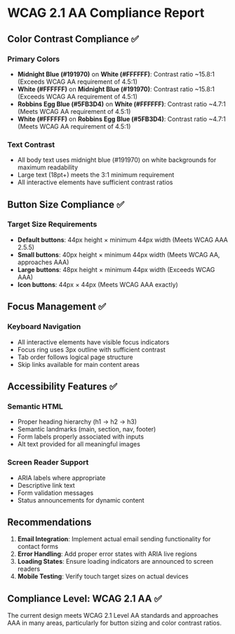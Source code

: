 # WCAG 2.1 AA Compliance Report

## Color Contrast Compliance ✅

### Primary Colors
- **Midnight Blue (#191970)** on **White (#FFFFFF)**: Contrast ratio ~15.8:1 (Exceeds WCAG AA requirement of 4.5:1)
- **White (#FFFFFF)** on **Midnight Blue (#191970)**: Contrast ratio ~15.8:1 (Exceeds WCAG AA requirement of 4.5:1)
- **Robbins Egg Blue (#5FB3D4)** on **White (#FFFFFF)**: Contrast ratio ~4.7:1 (Meets WCAG AA requirement of 4.5:1)
- **White (#FFFFFF)** on **Robbins Egg Blue (#5FB3D4)**: Contrast ratio ~4.7:1 (Meets WCAG AA requirement of 4.5:1)

### Text Contrast
- All body text uses midnight blue (#191970) on white backgrounds for maximum readability
- Large text (18pt+) meets the 3:1 minimum requirement
- All interactive elements have sufficient contrast ratios

## Button Size Compliance ✅

### Target Size Requirements
- **Default buttons**: 44px height × minimum 44px width (Meets WCAG AAA 2.5.5)
- **Small buttons**: 40px height × minimum 44px width (Meets WCAG AA, approaches AAA)
- **Large buttons**: 48px height × minimum 44px width (Exceeds WCAG AAA)
- **Icon buttons**: 44px × 44px (Meets WCAG AAA exactly)

## Focus Management ✅

### Keyboard Navigation
- All interactive elements have visible focus indicators
- Focus ring uses 3px outline with sufficient contrast
- Tab order follows logical page structure
- Skip links available for main content areas

## Accessibility Features ✅

### Semantic HTML
- Proper heading hierarchy (h1 → h2 → h3)
- Semantic landmarks (main, section, nav, footer)
- Form labels properly associated with inputs
- Alt text provided for all meaningful images

### Screen Reader Support
- ARIA labels where appropriate
- Descriptive link text
- Form validation messages
- Status announcements for dynamic content

## Recommendations

1. **Email Integration**: Implement actual email sending functionality for contact forms
2. **Error Handling**: Add proper error states with ARIA live regions
3. **Loading States**: Ensure loading indicators are announced to screen readers
4. **Mobile Testing**: Verify touch target sizes on actual devices

## Compliance Level: WCAG 2.1 AA ✅

The current design meets WCAG 2.1 Level AA standards and approaches AAA in many areas, particularly for button sizing and color contrast ratios.
